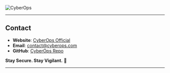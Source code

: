 

![CyberOps](https://static1.srcdn.com/wordpress/wp-content/uploads/2020/05/Cyber-Ops-Game-Review-Art.jpg)  

---
##  Contact  
- **Website**: [CyberOps Official](#)  
- **Email**: contact@cyberops.com  
- **GitHub**: [CyberOps Repo](https://github.com/CyberOps)  

 **Stay Secure. Stay Vigilant.** 🚀  

---

